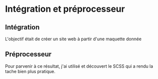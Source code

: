 # Intégration et préprocesseur

## Intégration
L'objectif était de créer un site web à partir d'une maquette donnée

## Préprocesseur
Pour parvenir à ce résultat, j'ai utilisé et découvert le SCSS qui a rendu la tache bien plus pratique.
